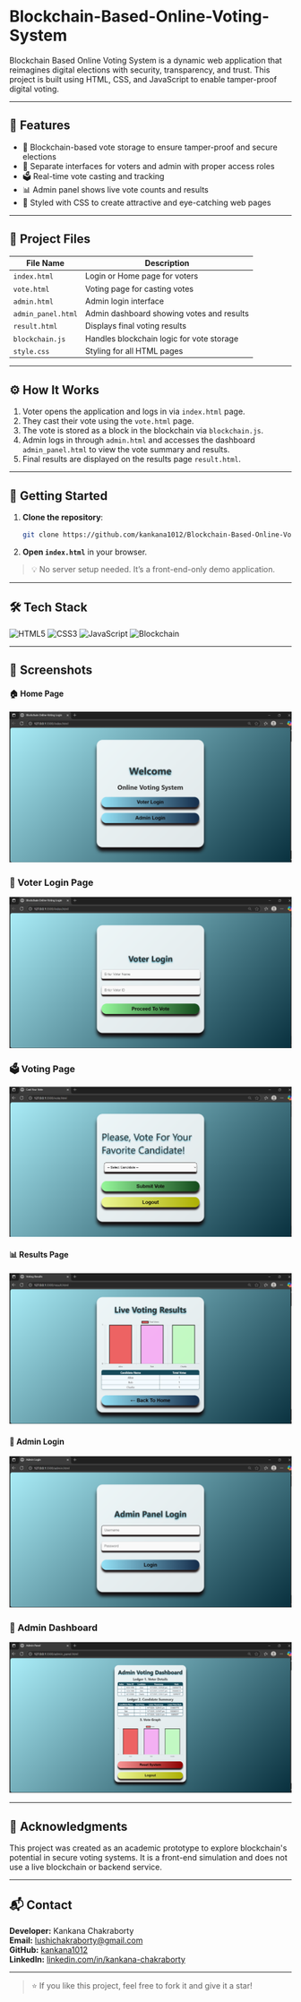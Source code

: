 # Blockchain-Based-Online-Voting-System
Blockchain Based Online Voting System is a dynamic web application that reimagines digital elections with security, transparency, and trust. This project is built using HTML, CSS, and JavaScript to enable tamper-proof digital voting.

---

## 📌 Features

- 🔐  Blockchain-based vote storage to ensure tamper-proof and secure elections
- 👤 Separate interfaces for voters and admin with proper access roles
- 🗳️ Real-time vote casting and tracking
- 📊  Admin panel shows live vote counts and results
- 🎨 Styled with CSS to create attractive and eye-catching web pages

---

## 📁 Project Files

| File Name             | Description                                  |
|-----------------------|----------------------------------------------|
| `index.html`          | Login or Home page for voters                |
| `vote.html`           | Voting page for casting votes                |
| `admin.html`          | Admin login interface                        |
| `admin_panel.html`    | Admin dashboard showing votes and results    |
| `result.html`         | Displays final voting results                |
| `blockchain.js`       | Handles blockchain logic for vote storage    |
| `style.css`           | Styling for all HTML pages                   |

---

## ⚙️ How It Works

1. Voter opens the application and logs in via `index.html` page.
2. They cast their vote using the `vote.html` page.
3. The vote is stored as a block in the blockchain via `blockchain.js`.
4. Admin logs in through `admin.html` and accesses the dashboard `admin_panel.html` to view the vote summary and results.
5. Final results are displayed on the results page `result.html`.

---

## 🚀 Getting Started

1. **Clone the repository**:
   ```bash
   git clone https://github.com/kankana1012/Blockchain-Based-Online-Voting-System.git
   ```

2. **Open `index.html`** in your browser.

> 💡 No server setup needed. It’s a front-end-only demo application.

---

## 🛠️ Tech Stack

![HTML5](https://img.shields.io/badge/HTML5-E34F26?style=for-the-badge&logo=html5&logoColor=white)
![CSS3](https://img.shields.io/badge/CSS3-1572B6?style=for-the-badge&logo=css3&logoColor=white)
![JavaScript](https://img.shields.io/badge/JavaScript-F7DF1E?style=for-the-badge&logo=javascript&logoColor=black)
![Blockchain](https://img.shields.io/badge/Blockchain-3C3C3D?style=for-the-badge&logo=ethereum&logoColor=white)

---

## 📸 Screenshots

#### 🏠 Home Page
![Home Page](Images/Screenshort_HomePage.png.png)

### 🔐 Voter Login Page
![Voter Login](Images/Screenshot_VoterLogin.png.png)

### 🗳️ Voting Page
![Voting Page](Images/Screenshot_Vote.png.png)

#### 📊 Results Page
![Results](Images/Screenshot_Results.png.png)

#### 🔐 Admin Login
![Admin Login](Images/Screenshot_AdminLogin.png.png)

### 👤 Admin Dashboard
![Admin Dashboard](Images/Screenshot_AdminDashboard.png.png)

---

## 🙌 Acknowledgments

This project was created as an academic prototype to explore blockchain's potential in secure voting systems. It is a front-end simulation and does not use a live blockchain or backend service.

---

## 📬 Contact

**Developer:** Kankana Chakraborty  
**Email:** lushichakraborty@gmail.com  
**GitHub:** [kankana1012](https://github.com/Kankana1012) <br>
**LinkedIn:** [linkedin.com/in/kankana-chakraborty](https://linkedin.com/in/kankana-chakraborty)

---

> ⭐ If you like this project, feel free to fork it and give it a star!
